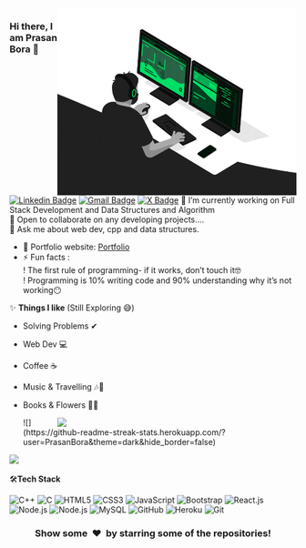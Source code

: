 <img align="right" src="https://github.com/PrasanBora/PrasanBora/blob/main/developer.gif" alt="Coder GIF" width="420" height="330">



### Hi there, I am Prasan Bora 👋
[![Linkedin Badge](https://img.shields.io/badge/-PrasanBora-blue?style=flat-square&logo=Linkedin&logoColor=white&link=https://www.linkedin.com/in/prasan-bora-943293184/)](https://www.linkedin.com/in/prasan-bora-943293184/)
[![Gmail Badge](https://img.shields.io/badge/-prasanbora23@gmail.com-c14438?style=flat-square&logo=Gmail&logoColor=white&link=mailto:prasanbora23@gmail.com)](mailto:prasanbora23@gmail.com) 
[![X Badge](https://img.shields.io/badge/-@its_prasan-blue?style=flat-square&logo=Twitter&logoColor=white&link=https://twitter.com/its_prasan)](https://twitter.com/its_prasan) 
🔭 I’m currently working on Full Stack Development and Data Structures and Algorithm<br>👯 Open to collaborate on any developing projects....<br>💬 Ask me about web dev, cpp and data structures.<br>
- 🎯 Portfolio website: [Portfolio](https://prasanbora.github.io/portfolio/)
- ⚡ Fun facts : 
<br>! The first rule of programming- 
          if it works, don’t touch it🤓
<br>! Programming is 10% writing code and 
          90% understanding why it’s not working😶  

✨ **Things I like** (Still Exploring 😅)
- Solving Problems ✔
- Web Dev 💻
- Coffee ☕
- Music & Travelling 🎶🧭
- Books & Flowers 📕🌼


    <a href="https://github.com/anuraghazra/github-readme-stats" title="Go to Source">
      <img align="right" width=420 height="auto" src="https://github-readme-stats.vercel.app/api?username=PrasanBora&show_icons=true&theme=dark&border_color=61dafb&hide_border=true&include_all_commits=truee" />
    </a>
    ![](https://github-readme-streak-stats.herokuapp.com/?user=PrasanBora&theme=dark&hide_border=false)<br/>
![](https://github-readme-stats.vercel.app/api/top-langs/?username=PrasanBora&theme=dark&hide_border=false&include_all_commits=true&count_private=true&layout=compact)
    
    
🛠**Tech Stack**

![C++](https://img.shields.io/badge/-C++-000000?style=flat&logo=cplusplus&logoColor=F05032)
![C](https://img.shields.io/badge/-C-000000?style=flat&logo=c&logoColor=F05032)
![HTML5](https://img.shields.io/badge/-HTML5-000000?style=flat&logo=HTML5)
![CSS3](https://img.shields.io/badge/-CSS3-000000?style=flat&logo=CSS3)
![JavaScript](https://img.shields.io/badge/-Javascript-000000?style=flat&logo=Javascript&logoColor=F05032)
![Bootstrap](https://img.shields.io/badge/-Bootstrap-000000?style=flat&logo=bootstrap)
![React.js](https://img.shields.io/badge/-React.js-000000?style=flat&logo=React&logoColor=F05032)
![Node.js](https://img.shields.io/badge/-Node.js-000000?style=flat&logo=Node.js&logoColor=F05032)
![Node.js](https://img.shields.io/badge/-Express.js-000000?style=flat&logo=Express&logoColor=F05032)
![MySQL](https://img.shields.io/badge/-MySQL-000000?style=flat&logo=MySQL)
![GitHub](https://img.shields.io/badge/-GitHub-000000?style=flat&logo=github&logoColor=FFFFFF)
![Heroku](https://img.shields.io/badge/-Heroku-000000?style=flat&logo=heroku)
![Git](https://img.shields.io/badge/-Git-000000?style=flat&logo=git&logoColor=F05032)

<div align="center">
    <h3 align="center">Show some &nbsp;❤️&nbsp; by starring some of the repositories!</h3>
</div>

